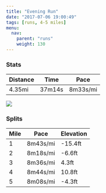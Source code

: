 ```yaml
---
title: "Evening Run"
date: "2017-07-06 19:00:49"
tags: [runs, 4-5 miles]
menu:
  nav:
    parent: "runs"
    weight: 130
---
```


### Stats

| Distance | Time | Pace |
|----------|------|------|
|4.35mi|37m14s|8m33s/mi|

<img src='https://maps.googleapis.com/maps/api/staticmap?maptype=roadmap&path=enc:owjeIxgvLaAmBmJRwAdJh@lPwAxKLhFrBv@gAtDxFlWnJ|RLlHxC~IhF|GrDVvIfOrFtP|H~i@]nA[}Bl@`\Kk\_Fa]cIw[cKcP{CYgF{FqEuX_FyFaF_NgCcRrAmA}AwA|@gBG{WjB}BZoQbA`ADhGSiG&key=AIzaSyC1MId7bFpkLXNAaYhBSTb8jLyiSqzbDtM&size=800x800&markers=color:yellow|label:S|53.47208,-2.24909&markers=color:green|label:F|53.473639999999975,-2.2486300000000004'>

### Splits

| Mile | Pace | Elevation |
|------|------|-----------|
|1|8m43s/mi|-15.4ft|
|2|8m18s/mi|-6.6ft|
|3|8m36s/mi|4.3ft|
|4|8m44s/mi|10.8ft|
|5|8m08s/mi|-4.3ft|
